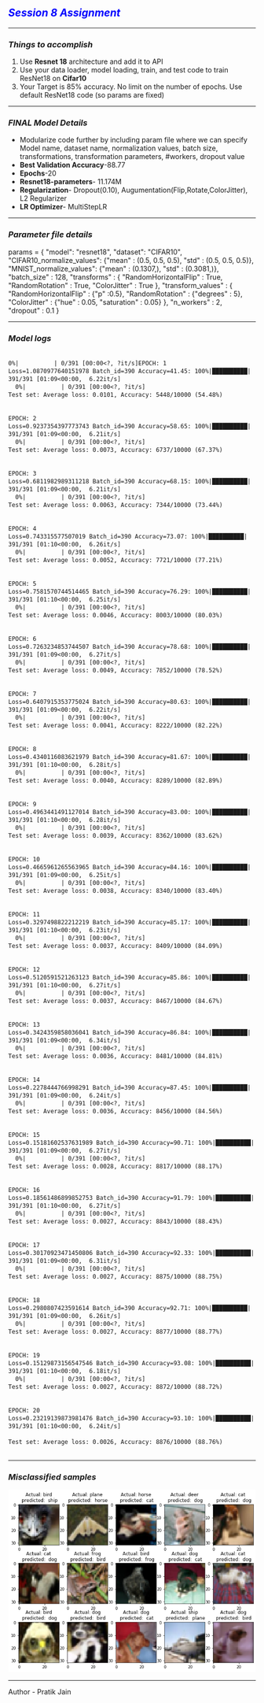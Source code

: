 <h2><i><b><font color='blue'>Session 8 Assignment</font></B></i></h2>
<hr>
<h3><i>Things to accomplish</i></h3>
<ol>
  <li>Use <b>Resnet 18</b> architecture and add it to API</li>
  <li>Use your data loader, model loading, train, and test code to train ResNet18 on <B>Cifar10</B></li>
  <li>Your Target is 85% accuracy. No limit on the number of epochs. Use default ResNet18 code (so params are fixed)</li>
</ol>
<hr>
<h3><i> FINAL Model Details</i></h3>
<ul>
  <li>Modularize code further by including param file where we can specify Model name, dataset name, normalization values, batch size, transformations, transformation parameters, #workers, dropout value</li>
  <li><B>Best Validation Accuracy</b>-88.77</li>
  <li><b>Epochs</b>-20</li>
  <li><b>Resnet18-parameters</b>- 11.174M</li>
  <li><b>Regularization</b>- Dropout(0.10), Augumentation(Flip,Rotate,ColorJitter), L2 Regularizer </li>
  <li><b>LR Optimizer</b>- MultiStepLR</li>
</ul>
<hr>
<h3><i>Parameter file details</i></h3>
params  = {
  "model": "resnet18",
  "dataset": "CIFAR10",
  "CIFAR10_normalize_values": {"mean" : (0.5, 0.5, 0.5), "std" : (0.5, 0.5, 0.5)},
  "MNIST_normalize_values": {"mean" : (0.1307,), "std" : (0.3081,)},
  "batch_size" : 128,
  "transforms" : {
					"RandomHorizontalFlip" : True, 
					"RandomRotation" : True,
					"ColorJitter" : True
				},
  "transform_values" : {
            "RandomHorizontalFlip" : {"p" :0.5},
						"RandomRotation" : {"degrees" : 5},
						"ColorJitter" : {"hue" : 0.05, "saturation" : 0.05}
						},
  "n_workers" : 2,
  "dropout" : 0.1
}
<hr>
<h3><i>Model logs</i></h3>

```

0%|          | 0/391 [00:00<?, ?it/s]EPOCH: 1
Loss=1.0870977640151978 Batch_id=390 Accuracy=41.45: 100%|██████████| 391/391 [01:09<00:00,  6.22it/s]
  0%|          | 0/391 [00:00<?, ?it/s]
Test set: Average loss: 0.0101, Accuracy: 5448/10000 (54.48%)


EPOCH: 2
Loss=0.9237354397773743 Batch_id=390 Accuracy=58.65: 100%|██████████| 391/391 [01:09<00:00,  6.21it/s]
  0%|          | 0/391 [00:00<?, ?it/s]
Test set: Average loss: 0.0073, Accuracy: 6737/10000 (67.37%)


EPOCH: 3
Loss=0.6811982989311218 Batch_id=390 Accuracy=68.15: 100%|██████████| 391/391 [01:09<00:00,  6.21it/s]
  0%|          | 0/391 [00:00<?, ?it/s]
Test set: Average loss: 0.0063, Accuracy: 7344/10000 (73.44%)


EPOCH: 4
Loss=0.743315577507019 Batch_id=390 Accuracy=73.07: 100%|██████████| 391/391 [01:10<00:00,  6.26it/s]
  0%|          | 0/391 [00:00<?, ?it/s]
Test set: Average loss: 0.0052, Accuracy: 7721/10000 (77.21%)


EPOCH: 5
Loss=0.7581570744514465 Batch_id=390 Accuracy=76.29: 100%|██████████| 391/391 [01:10<00:00,  6.25it/s]
  0%|          | 0/391 [00:00<?, ?it/s]
Test set: Average loss: 0.0046, Accuracy: 8003/10000 (80.03%)


EPOCH: 6
Loss=0.7263234853744507 Batch_id=390 Accuracy=78.68: 100%|██████████| 391/391 [01:09<00:00,  6.27it/s]
  0%|          | 0/391 [00:00<?, ?it/s]
Test set: Average loss: 0.0049, Accuracy: 7852/10000 (78.52%)


EPOCH: 7
Loss=0.6407915353775024 Batch_id=390 Accuracy=80.63: 100%|██████████| 391/391 [01:09<00:00,  6.22it/s]
  0%|          | 0/391 [00:00<?, ?it/s]
Test set: Average loss: 0.0041, Accuracy: 8222/10000 (82.22%)


EPOCH: 8
Loss=0.4340116083621979 Batch_id=390 Accuracy=81.67: 100%|██████████| 391/391 [01:10<00:00,  6.28it/s]
  0%|          | 0/391 [00:00<?, ?it/s]
Test set: Average loss: 0.0040, Accuracy: 8289/10000 (82.89%)


EPOCH: 9
Loss=0.4963441491127014 Batch_id=390 Accuracy=83.00: 100%|██████████| 391/391 [01:10<00:00,  6.28it/s]
  0%|          | 0/391 [00:00<?, ?it/s]
Test set: Average loss: 0.0039, Accuracy: 8362/10000 (83.62%)


EPOCH: 10
Loss=0.4665961265563965 Batch_id=390 Accuracy=84.16: 100%|██████████| 391/391 [01:09<00:00,  6.25it/s]
  0%|          | 0/391 [00:00<?, ?it/s]
Test set: Average loss: 0.0038, Accuracy: 8340/10000 (83.40%)


EPOCH: 11
Loss=0.3297498822212219 Batch_id=390 Accuracy=85.17: 100%|██████████| 391/391 [01:10<00:00,  6.23it/s]
  0%|          | 0/391 [00:00<?, ?it/s]
Test set: Average loss: 0.0037, Accuracy: 8409/10000 (84.09%)


EPOCH: 12
Loss=0.5120591521263123 Batch_id=390 Accuracy=85.86: 100%|██████████| 391/391 [01:10<00:00,  6.27it/s]
  0%|          | 0/391 [00:00<?, ?it/s]
Test set: Average loss: 0.0037, Accuracy: 8467/10000 (84.67%)


EPOCH: 13
Loss=0.3424359858036041 Batch_id=390 Accuracy=86.84: 100%|██████████| 391/391 [01:09<00:00,  6.34it/s]
  0%|          | 0/391 [00:00<?, ?it/s]
Test set: Average loss: 0.0036, Accuracy: 8481/10000 (84.81%)


EPOCH: 14
Loss=0.2278444766998291 Batch_id=390 Accuracy=87.45: 100%|██████████| 391/391 [01:09<00:00,  6.24it/s]
  0%|          | 0/391 [00:00<?, ?it/s]
Test set: Average loss: 0.0036, Accuracy: 8456/10000 (84.56%)


EPOCH: 15
Loss=0.15181602537631989 Batch_id=390 Accuracy=90.71: 100%|██████████| 391/391 [01:09<00:00,  6.27it/s]
  0%|          | 0/391 [00:00<?, ?it/s]
Test set: Average loss: 0.0028, Accuracy: 8817/10000 (88.17%)


EPOCH: 16
Loss=0.18561486899852753 Batch_id=390 Accuracy=91.79: 100%|██████████| 391/391 [01:10<00:00,  6.27it/s]
  0%|          | 0/391 [00:00<?, ?it/s]
Test set: Average loss: 0.0027, Accuracy: 8843/10000 (88.43%)


EPOCH: 17
Loss=0.30170923471450806 Batch_id=390 Accuracy=92.33: 100%|██████████| 391/391 [01:09<00:00,  6.31it/s]
  0%|          | 0/391 [00:00<?, ?it/s]
Test set: Average loss: 0.0027, Accuracy: 8875/10000 (88.75%)


EPOCH: 18
Loss=0.2980807423591614 Batch_id=390 Accuracy=92.71: 100%|██████████| 391/391 [01:09<00:00,  6.26it/s]
  0%|          | 0/391 [00:00<?, ?it/s]
Test set: Average loss: 0.0027, Accuracy: 8877/10000 (88.77%)


EPOCH: 19
Loss=0.15129873156547546 Batch_id=390 Accuracy=93.08: 100%|██████████| 391/391 [01:10<00:00,  6.18it/s]
  0%|          | 0/391 [00:00<?, ?it/s]
Test set: Average loss: 0.0027, Accuracy: 8872/10000 (88.72%)


EPOCH: 20
Loss=0.23219139873981476 Batch_id=390 Accuracy=93.10: 100%|██████████| 391/391 [01:10<00:00,  6.24it/s]

Test set: Average loss: 0.0026, Accuracy: 8876/10000 (88.76%)


```
<hr>
<h3><i>Misclassified samples</i></h3>

![Image](https://github.com/pratikiiitb2013/EVA4/blob/master/Session8/EVA4S8_misclassified.png)

<hr>
Author - Pratik Jain
